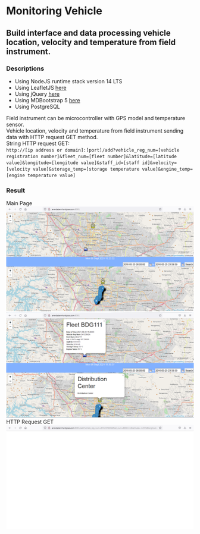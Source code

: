 # Monitoring Vehicle

## Build interface and data processing vehicle location, velocity and temperature from field instrument.

### Descriptions

* Using NodeJS runtime stack version 14 LTS
* Using LeafletJS [here](https://leafletjs.com)
* Using jQuery [here](https://jquery.com/download/)
* Using MDBootstrap 5 [here](https://mdbootstrap.com/docs/standard/getting-started/installation/)
* Using PostgreSQL

Field instrument can be microcontroller with GPS model and temperature sensor.<br>
Vehicle location, velocity and temperature from field instrument sending data with HTTP request GET method.<br>
String HTTP request GET:<br>
`http://[ip address or domain]:[port]/add?vehicle_reg_num=[vehicle registration number]&fleet_num=[fleet number]&latitude=[latitude value]&longitude=[longitude value]&staff_id=[staff id]&velocity=[velocity value]&storage_temp=[storage temperature value]&engine_temp=[engine temperature value]`<br>

### Result
Main Page<br>
![main-page-1](./images/monitoring-vehicle-1.png)
![main-page-2](./images/monitoring-vehicle-2.png)
HTTP Request GET<br>
![http-request-get](./images/monitoring-vehicle-3.png)
